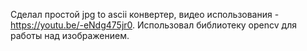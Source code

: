 Сделал простой jpg to ascii конвертер, видео использования - https://youtu.be/-eNdg475jr0.
Использовал библиотеку opencv для работы над изображением.
